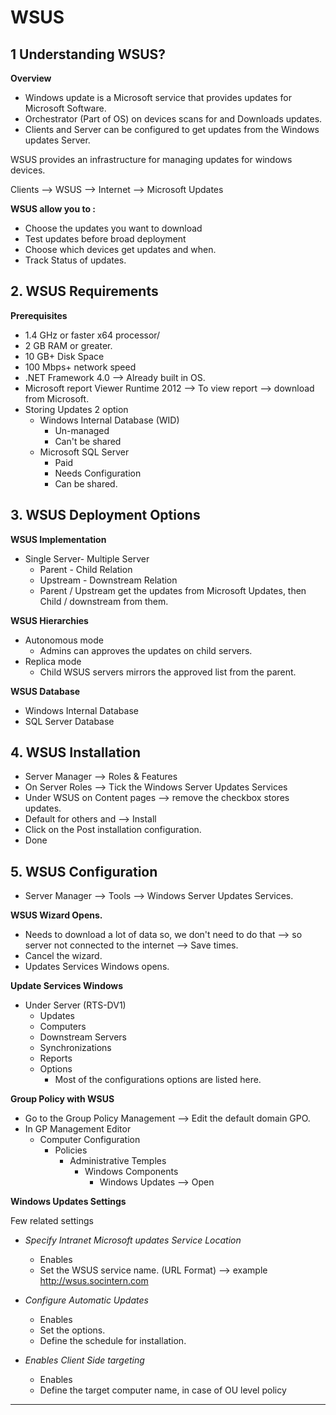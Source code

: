 
# WSUS

## 1 Understanding WSUS?

**Overview**

- Windows update is a Microsoft service that provides updates for Microsoft Software.
- Orchestrator (Part of OS) on devices scans for and Downloads updates.
- Clients and Server can be configured to get updates from the Windows updates Server.

WSUS provides an infrastructure for managing updates for windows devices.

Clients --> WSUS --> Internet --> Microsoft Updates

**WSUS allow you to :**

- Choose the updates you want to download
- Test updates before broad deployment
- Choose which devices get updates and when.
- Track Status of updates.

## 2. WSUS Requirements

**Prerequisites**

- 1.4 GHz or faster x64 processor/
- 2 GB RAM or greater.
- 10 GB+ Disk Space
- 100 Mbps+ network speed
- .NET Framework 4.0 --> Already built in OS.
- Microsoft report Viewer Runtime 2012 --> To view report --> download from Microsoft.
- Storing Updates 2 option
	- Windows Internal Database (WID)
		- Un-managed
		- Can't be shared
	- Microsoft SQL Server
		- Paid 
		- Needs Configuration
		- Can be shared.




## 3. WSUS Deployment Options

**WSUS Implementation**

- Single Server- 
Multiple Server
	- Parent - Child Relation
	- Upstream - Downstream Relation
	- Parent / Upstream get the updates from Microsoft Updates, then Child / downstream from them.

**WSUS Hierarchies**

- Autonomous mode
	- Admins can approves the updates on child servers.
- Replica mode 
	- Child WSUS servers mirrors the approved list from the parent.

**WSUS Database**

- Windows Internal Database
- SQL Server Database

## 4. WSUS Installation

- Server Manager --> Roles & Features
- On Server Roles --> Tick the Windows Server Updates Services
- Under WSUS on Content pages --> remove the checkbox stores updates.
- Default for others and --> Install
- Click on the Post installation  configuration.
- Done

## 5. WSUS Configuration


- Server Manager --> Tools --> Windows Server Updates Services.

**WSUS Wizard Opens.** 

- Needs to download a lot of data so, we don't need to do that --> so server not connected to the internet --> Save times.
- Cancel the wizard.
- Updates Services Windows opens.

**Update Services Windows**

- Under Server (RTS-DV1)
	- Updates
	- Computers
	- Downstream Servers
	- Synchronizations
	- Reports
	- Options
		- Most of the configurations options are listed here.

**Group Policy with WSUS**

- Go to the Group Policy Management --> Edit the default domain GPO.
- In GP Management Editor
	- Computer Configuration
		- Policies
			- Administrative Temples
				- Windows Components
					- Windows Updates --> Open

**Windows Updates Settings**

Few related settings

- *Specify Intranet Microsoft updates Service Location*
	- Enables
	- Set the WSUS service name. (URL Format) --> example http://wsus.socintern.com

- *Configure Automatic Updates*
	- Enables
	- Set the options.
	- Define the schedule for installation.

- *Enables Client Side targeting*
	- Enables
	- Define the target computer name, in case of OU level policy

****
















